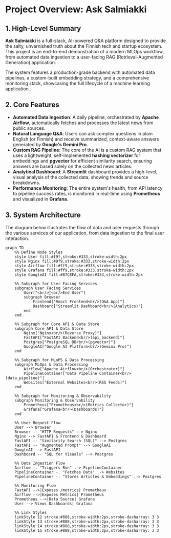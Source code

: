 # Project Overview: Ask Salmiakki

## 1. High-Level Summary

**Ask Salmiakki** is a full-stack, AI-powered Q&A platform designed to provide the salty, unvarnished truth about the Finnish tech and startup ecosystem. This project is an end-to-end demonstration of a modern MLOps workflow, from automated data ingestion to a user-facing RAG (Retrieval-Augmented Generation) application.

The system features a production-grade backend with automated data pipelines, a custom-built embedding strategy, and a comprehensive monitoring stack, showcasing the full lifecycle of a machine learning application.

## 2. Core Features

*   **Automated Data Ingestion**: A daily pipeline, orchestrated by **Apache Airflow**, automatically fetches and processes the latest news from public sources.
*   **Natural Language Q&A**: Users can ask complex questions in plain English (or Finnish) and receive summarized, context-aware answers generated by **Google's Gemini Pro**.
*   **Custom RAG Pipeline**: The core of the AI is a custom RAG system that uses a lightweight, self-implemented **hashing vectorizer** for embeddings and **pgvector** for efficient similarity search, ensuring answers are based solely on the collected news articles.
*   **Analytical Dashboard**: A **Streamlit** dashboard provides a high-level, visual analysis of the collected data, showing trends and source breakdowns.
*   **Performance Monitoring**: The entire system's health, from API latency to pipeline success rates, is monitored in real-time using **Prometheus** and visualized in **Grafana**.

## 3. System Architecture

The diagram below illustrates the flow of data and user requests through the various services of our application, from data ingestion to the final user interaction.

```mermaid
graph TD
    %% Define Node Styles
    style User fill:#f9f,stroke:#333,stroke-width:2px
    style Nginx fill:#9f9,stroke:#333,stroke-width:2px
    style Airflow fill:#ff9,stroke:#333,stroke-width:2px
    style Grafana fill:#ff9,stroke:#333,stroke-width:2px
    style GoogleAI fill:#87CEFA,stroke:#333,stroke-width:2px

    %% Subgraph for User Facing Services
    subgraph User Facing Services
        User["<br/>👤<br/>End User"]
        subgraph Browser
            Frontend["React Frontend<br/>(Q&A App)"]
            Dashboard["Streamlit Dashboard<br/>(Analytics)"]
        end
    end

    %% Subgraph for Core API & Data Store
    subgraph Core API & Data Store
        Nginx["Nginx<br/>(Reverse Proxy)"]
        FastAPI["FastAPI Backend<br/>(api_backend)"]
        Postgres["PostgreSQL DB<br/>(pgvector)"]
        GoogleAI["Google AI Platform<br/>(Gemini Pro)"]
    end
    
    %% Subgraph for MLoPS & Data Processing
    subgraph MLOps & Data Processing
        Airflow["Apache Airflow<br/>(Orchestrator)"]
        PipelineContainer["Data Pipeline Container<br/>(data_pipeline)"]
        Websites["External Websites<br/>(RSS Feeds)"]
    end

    %% Subgraph for Monitoring & Observability
    subgraph Monitoring & Observability
        Prometheus["Prometheus<br/>(Metrics Collector)"]
        Grafana["Grafana<br/>(Dashboards)"]
    end

    %% User Request Flow
    User --> Browser
    Browser -- "HTTP Requests" --> Nginx
    Nginx --> FastAPI & Frontend & Dashboard
    FastAPI -- "Similarity Search (SQL)" --> Postgres
    FastAPI -- "Augmented Prompt" --> GoogleAI
    GoogleAI --> FastAPI
    Dashboard -- "SQL for Visuals" --> Postgres

    %% Data Ingestion Flow
    Airflow -. "Triggers Run" .-> PipelineContainer
    PipelineContainer -. "Fetches Data" .-> Websites
    PipelineContainer -. "Stores Articles & Embeddings" .-> Postgres

    %% Monitoring Flow
    FastAPI -->|Exposes /metrics| Prometheus
    Airflow -->|Exposes Metrics| Prometheus
    Prometheus -->|Data Source| Grafana
    User -->|Views Dashboards| Grafana
    
    %% Link Styles
    linkStyle 12 stroke:#888,stroke-width:2px,stroke-dasharray: 3 3
    linkStyle 13 stroke:#888,stroke-width:2px,stroke-dasharray: 3 3
    linkStyle 14 stroke:#888,stroke-width:2px,stroke-dasharray: 3 3
    linkStyle 15 stroke:#888,stroke-width:2px,stroke-dasharray: 3 3


